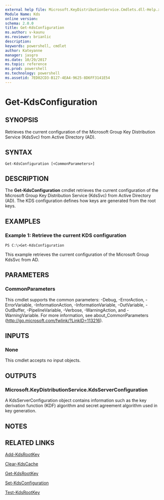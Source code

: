 ```yaml
---
external help file: Microsoft.KeyDistributionService.Cmdlets.dll-Help.xml
Module Name: Kds
online version: 
schema: 2.0.0
title: Get-KdsConfiguration
ms.author: v-kaunu
ms.reviewer: brianlic
description: 
keywords: powershell, cmdlet
author: Kateyanne
manager: jasgro
ms.date: 10/29/2017
ms.topic: reference
ms.prod: powershell
ms.technology: powershell
ms.assetid: 7ED02CD3-B127-4EA4-9625-8D6FF3141E54
---
```


# Get-KdsConfiguration

## SYNOPSIS
Retrieves the current configuration of the Microsoft Group Key Distribution Service (KdsSvc) from Active Directory (AD).

## SYNTAX

```
Get-KdsConfiguration [<CommonParameters>]
```

## DESCRIPTION
The **Get-KdsConfiguration** cmdlet retrieves the current configuration of the Microsoft Group Key Distribution Service (KdsSvc) from Active Directory (AD).
The KDS configuration defines how keys are generated from the root keys.

## EXAMPLES

### Example 1: Retrieve the current KDS configuration
```
PS C:\>Get-KdsConfiguration
```

This example retrieves the current configuration of the Microsoft Group KdsSvc from AD.

## PARAMETERS

### CommonParameters
This cmdlet supports the common parameters: -Debug, -ErrorAction, -ErrorVariable, -InformationAction, -InformationVariable, -OutVariable, -OutBuffer, -PipelineVariable, -Verbose, -WarningAction, and -WarningVariable. For more information, see about_CommonParameters (http://go.microsoft.com/fwlink/?LinkID=113216).

## INPUTS

### None
This cmdlet accepts no input objects.

## OUTPUTS

### Microsoft.KeyDistributionService.KdsServerConfiguration
A KdsServerConfiguration object contains information such as the key derivation function (KDF) algorithm and secret agreement algorithm used in key generation.

## NOTES

## RELATED LINKS

[Add-KdsRootKey](./Add-KdsRootKey.md)

[Clear-KdsCache](./Clear-KdsCache.md)

[Get-KdsRootKey](./Get-KdsRootKey.md)

[Set-KdsConfiguration](./Set-KdsConfiguration.md)

[Test-KdsRootKey](./Test-KdsRootKey.md)

